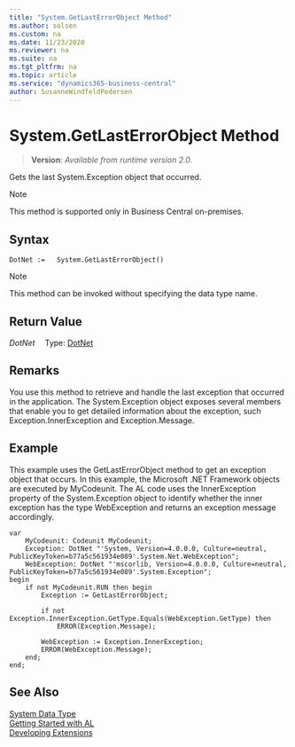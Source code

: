 ```yaml
---
title: "System.GetLastErrorObject Method"
ms.author: solsen
ms.custom: na
ms.date: 11/23/2020
ms.reviewer: na
ms.suite: na
ms.tgt_pltfrm: na
ms.topic: article
ms.service: "dynamics365-business-central"
author: SusanneWindfeldPedersen
---
```

[//]: # (START>DO_NOT_EDIT)
[//]: # (IMPORTANT:Do not edit any of the content between here and the END>DO_NOT_EDIT.)
[//]: # (Any modifications should be made in the .xml files in the ModernDev repo.)
# System.GetLastErrorObject Method
> **Version**: _Available from runtime version 2.0._

Gets the last System.Exception object that occurred.

> [!NOTE]
> This method is supported only in Business Central on-premises.

## Syntax
```
DotNet :=   System.GetLastErrorObject()
```
> [!NOTE]
> This method can be invoked without specifying the data type name.


## Return Value
*DotNet*
&emsp;Type: [DotNet](../dotnet/dotnet-data-type.md)



[//]: # (IMPORTANT: END>DO_NOT_EDIT)


## Remarks  

You use this method to retrieve and handle the last exception that occurred in the application. The System.Exception object exposes several members that enable you to get detailed information about the exception, such Exception.InnerException and Exception.Message.  
  
## Example  

This example uses the GetLastErrorObject method to get an exception object that occurs. In this example, the Microsoft .NET Framework objects are executed by MyCodeunit. The AL code uses the InnerException property of the System.Exception object to identify whether the inner exception has the type WebException and returns an exception message accordingly.  
  
  
```al
var
    MyCodeunit: Codeunit MyCodeunit;
    Exception: DotNet "'System, Version=4.0.0.0, Culture=neutral, PublicKeyToken=b77a5c561934e089'.System.Net.WebException";
    WebException: DotNet "'mscorlib, Version=4.0.0.0, Culture=neutral, PublicKeyToken=b77a5c561934e089'.System.Exception";
begin
    if not MyCodeunit.RUN then begin  
        Exception := GetLastErrorObject;  
      
        if not Exception.InnerException.GetType.Equals(WebException.GetType) then  
            ERROR(Exception.Message);  
      
        WebException := Exception.InnerException;  
        ERROR(WebException.Message);  
    end;  
end;
``` 
 
## See Also

[System Data Type](system-data-type.md)  
[Getting Started with AL](../../devenv-get-started.md)  
[Developing Extensions](../../devenv-dev-overview.md)